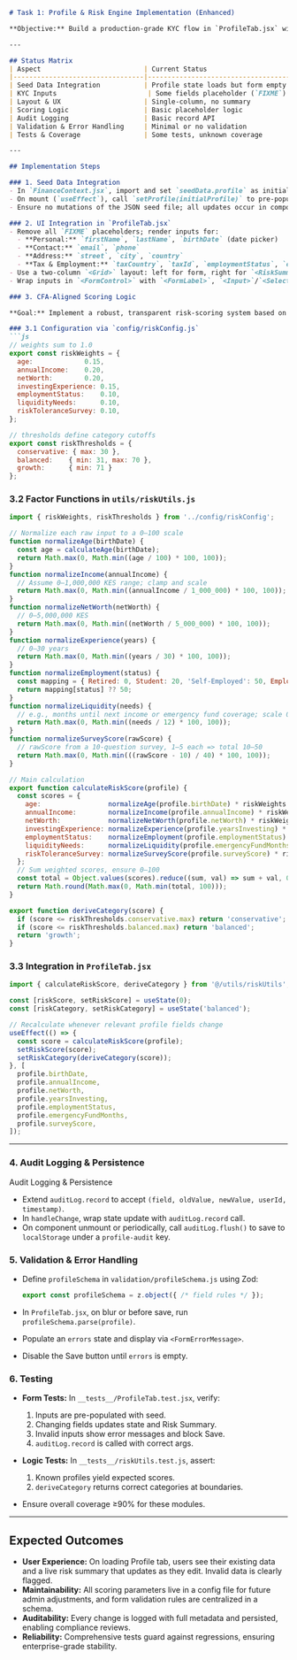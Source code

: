 ````markdown
# Task 1: Profile & Risk Engine Implementation (Enhanced)

**Objective:** Build a production-grade KYC flow in `ProfileTab.jsx` with CFA-aligned risk scoring, audit logging, field validation, seed-data integration, and future extensibility. Below is a **Status Matrix** followed by detailed implementation steps.

---

## Status Matrix
| Aspect                          | Current Status                       | Desired Change                                                                                       | Expected Outcome                                                                              |
|---------------------------------|--------------------------------------|-----------------------------------------------------------------------------------------------------|----------------------------------------------------------------------------------------------|
| Seed Data Integration           | Profile state loads but form empty   | Load `hadiSeed.json` into context and pre-populate form inputs                                      | Form fields display seed values on initial render                                            |
| KYC Inputs                       | Some fields placeholder (`FIXME`)    | Render all required inputs: personal, contact, address, tax & employment sections                    | User sees and can edit all KYC fields                                                         |
| Layout & UX                     | Single-column, no summary           | Two-column grid: form on left, live Risk Summary on right                                           | Risk Summary updates reactively; form visually balanced                                       |
| Scoring Logic                   | Basic placeholder logic              | Implement CFA weights & thresholds from `riskConfig.js`; calculate score (0–100) and category       | Scores and categories reflect CFA standards and are adjustable via config                     |
| Audit Logging                   | Basic record API                     | Extend to record field, old/new values, userId, timestamp; flush to `localStorage`                  | Full audit trail persisted locally; reviewable in logs                                        |
| Validation & Error Handling     | Minimal or no validation             | Zod schema in `validation/profileSchema.js`; inline errors; disable Save when invalid               | Form enforces data integrity; user cannot save invalid profiles                               |
| Tests & Coverage                | Some tests, unknown coverage         | Add RTL and unit tests for form population, scoring, audit calls, validation; target ≥90% coverage | Reliable regression safety; all key logic and UI flows validated                              |

---

## Implementation Steps

### 1. Seed Data Integration
- In `FinanceContext.jsx`, import and set `seedData.profile` as initial state.
- On mount (`useEffect`), call `setProfile(initialProfile)` to pre-populate.
- Ensure no mutations of the JSON seed file; all updates occur in component state.

### 2. UI Integration in `ProfileTab.jsx`
- Remove all `FIXME` placeholders; render inputs for:
  - **Personal:** `firstName`, `lastName`, `birthDate` (date picker)
  - **Contact:** `email`, `phone`
  - **Address:** `street`, `city`, `country`
  - **Tax & Employment:** `taxCountry`, `taxId`, `employmentStatus`, `employerName`
- Use a two-column `<Grid>` layout: left for form, right for `<RiskSummary>` component.
- Wrap inputs in `<FormControl>` with `<FormLabel>`, `<Input>`/`<Select>`, `<FormHelperText>`, and `<FormErrorMessage>`.

### 3. CFA-Aligned Scoring Logic

**Goal:** Implement a robust, transparent risk-scoring system based on CFA best practices, with clear factor weights, normalization methods, and threshold categories that can be tweaked by admins.

### 3.1 Configuration via `config/riskConfig.js`
```js
// weights sum to 1.0
export const riskWeights = {
  age:             0.15,
  annualIncome:    0.20,
  netWorth:        0.20,
  investingExperience: 0.15,
  employmentStatus:    0.10,
  liquidityNeeds:      0.10,
  riskToleranceSurvey: 0.10,
};

// thresholds define category cutoffs
export const riskThresholds = {
  conservative: { max: 30 },
  balanced:    { min: 31, max: 70 },
  growth:      { min: 71 }
};
````

### 3.2 Factor Functions in `utils/riskUtils.js`

```js
import { riskWeights, riskThresholds } from '../config/riskConfig';

// Normalize each raw input to a 0–100 scale
function normalizeAge(birthDate) {
  const age = calculateAge(birthDate);
  return Math.max(0, Math.min((age / 100) * 100, 100));
}
function normalizeIncome(annualIncome) {
  // Assume 0–1,000,000 KES range; clamp and scale
  return Math.max(0, Math.min((annualIncome / 1_000_000) * 100, 100));
}
function normalizeNetWorth(netWorth) {
  // 0–5,000,000 KES
  return Math.max(0, Math.min((netWorth / 5_000_000) * 100, 100));
}
function normalizeExperience(years) {
  // 0–30 years
  return Math.max(0, Math.min((years / 30) * 100, 100));
}
function normalizeEmployment(status) {
  const mapping = { Retired: 0, Student: 20, 'Self-Employed': 50, Employed: 100 };
  return mapping[status] ?? 50;
}
function normalizeLiquidity(needs) {
  // e.g., months until next income or emergency fund coverage; scale 0–12 months
  return Math.max(0, Math.min((needs / 12) * 100, 100));
}
function normalizeSurveyScore(rawScore) {
  // rawScore from a 10-question survey, 1–5 each => total 10–50
  return Math.max(0, Math.min(((rawScore - 10) / 40) * 100, 100));
}

// Main calculation
export function calculateRiskScore(profile) {
  const scores = {
    age:                 normalizeAge(profile.birthDate) * riskWeights.age,
    annualIncome:        normalizeIncome(profile.annualIncome) * riskWeights.annualIncome,
    netWorth:            normalizeNetWorth(profile.netWorth) * riskWeights.netWorth,
    investingExperience: normalizeExperience(profile.yearsInvesting) * riskWeights.investingExperience,
    employmentStatus:    normalizeEmployment(profile.employmentStatus) * riskWeights.employmentStatus,
    liquidityNeeds:      normalizeLiquidity(profile.emergencyFundMonths) * riskWeights.liquidityNeeds,
    riskToleranceSurvey: normalizeSurveyScore(profile.surveyScore) * riskWeights.riskToleranceSurvey,
  };
  // Sum weighted scores, ensure 0–100
  const total = Object.values(scores).reduce((sum, val) => sum + val, 0);
  return Math.round(Math.max(0, Math.min(total, 100)));
}

export function deriveCategory(score) {
  if (score <= riskThresholds.conservative.max) return 'conservative';
  if (score <= riskThresholds.balanced.max) return 'balanced';
  return 'growth';
}
```

### 3.3 Integration in `ProfileTab.jsx`

```jsx
import { calculateRiskScore, deriveCategory } from '@/utils/riskUtils';

const [riskScore, setRiskScore] = useState(0);
const [riskCategory, setRiskCategory] = useState('balanced');

// Recalculate whenever relevant profile fields change
useEffect(() => {
  const score = calculateRiskScore(profile);
  setRiskScore(score);
  setRiskCategory(deriveCategory(score));
}, [
  profile.birthDate,
  profile.annualIncome,
  profile.netWorth,
  profile.yearsInvesting,
  profile.employmentStatus,
  profile.emergencyFundMonths,
  profile.surveyScore,
]);
```

---

### 4. Audit Logging & Persistence

Audit Logging & Persistence

* Extend `auditLog.record` to accept `(field, oldValue, newValue, userId, timestamp)`.
* In `handleChange`, wrap state update with `auditLog.record` call.
* On component unmount or periodically, call `auditLog.flush()` to save to `localStorage` under a `profile-audit` key.

### 5. Validation & Error Handling

* Define `profileSchema` in `validation/profileSchema.js` using Zod:

  ```js
  export const profileSchema = z.object({ /* field rules */ });
  ```
* In `ProfileTab.jsx`, on blur or before save, run `profileSchema.parse(profile)`.
* Populate an `errors` state and display via `<FormErrorMessage>`.
* Disable the Save button until `errors` is empty.

### 6. Testing

* **Form Tests:** In `__tests__/ProfileTab.test.jsx`, verify:

  1. Inputs are pre-populated with seed.
  2. Changing fields updates state and Risk Summary.
  3. Invalid inputs show error messages and block Save.
  4. `auditLog.record` is called with correct args.
* **Logic Tests:** In `__tests__/riskUtils.test.js`, assert:

  1. Known profiles yield expected scores.
  2. `deriveCategory` returns correct categories at boundaries.
* Ensure overall coverage ≥90% for these modules.

---

## Expected Outcomes

* **User Experience:** On loading Profile tab, users see their existing data and a live risk summary that updates as they edit. Invalid data is clearly flagged.
* **Maintainability:** All scoring parameters live in a config file for future admin adjustments, and form validation rules are centralized in a schema.
* **Auditability:** Every change is logged with full metadata and persisted, enabling compliance reviews.
* **Reliability:** Comprehensive tests guard against regressions, ensuring enterprise-grade stability.

```
```
